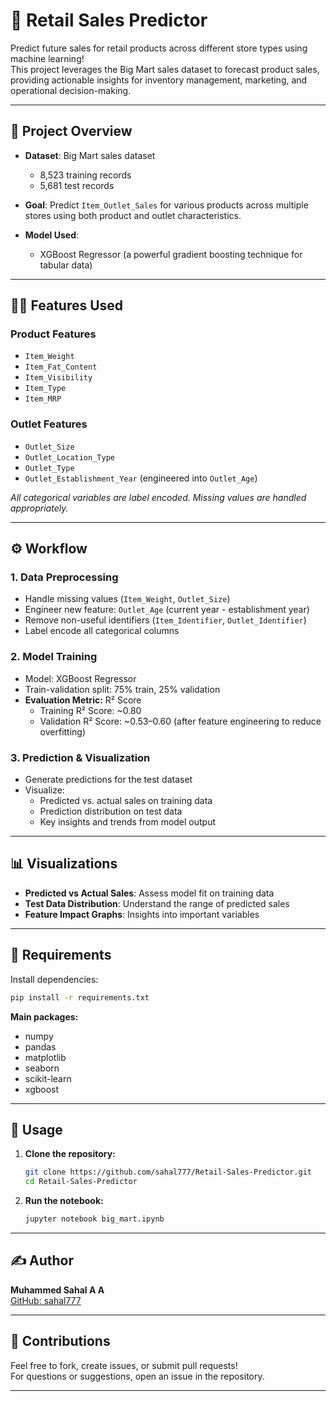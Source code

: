 # 🛒 Retail Sales Predictor

Predict future sales for retail products across different store types using machine learning!  
This project leverages the Big Mart sales dataset to forecast product sales, providing actionable insights for inventory management, marketing, and operational decision-making.

---

## 📌 Project Overview

- **Dataset**: Big Mart sales dataset  
  - 8,523 training records
  - 5,681 test records

- **Goal**: Predict `Item_Outlet_Sales` for various products across multiple stores using both product and outlet characteristics.

- **Model Used**:  
  - XGBoost Regressor (a powerful gradient boosting technique for tabular data)

---

## 🧑‍💻 Features Used

### Product Features
- `Item_Weight`
- `Item_Fat_Content`
- `Item_Visibility`
- `Item_Type`
- `Item_MRP`

### Outlet Features
- `Outlet_Size`
- `Outlet_Location_Type`
- `Outlet_Type`
- `Outlet_Establishment_Year` (engineered into `Outlet_Age`)

_All categorical variables are label encoded. Missing values are handled appropriately._

---

## ⚙️ Workflow

### 1. Data Preprocessing
- Handle missing values (`Item_Weight`, `Outlet_Size`)
- Engineer new feature: `Outlet_Age` (current year - establishment year)
- Remove non-useful identifiers (`Item_Identifier`, `Outlet_Identifier`)
- Label encode all categorical columns

### 2. Model Training
- Model: XGBoost Regressor
- Train-validation split: 75% train, 25% validation
- **Evaluation Metric:** R² Score  
  - Training R² Score: ~0.80  
  - Validation R² Score: ~0.53–0.60 (after feature engineering to reduce overfitting)

### 3. Prediction & Visualization
- Generate predictions for the test dataset
- Visualize:
  - Predicted vs. actual sales on training data
  - Prediction distribution on test data
  - Key insights and trends from model output

---

## 📊 Visualizations

- **Predicted vs Actual Sales**: Assess model fit on training data
- **Test Data Distribution**: Understand the range of predicted sales
- **Feature Impact Graphs**: Insights into important variables

---

## 📁 Requirements

Install dependencies:

```bash
pip install -r requirements.txt
```

**Main packages:**
- numpy
- pandas
- matplotlib
- seaborn
- scikit-learn
- xgboost

---

## 🚀 Usage

1. **Clone the repository:**
    ```bash
    git clone https://github.com/sahal777/Retail-Sales-Predictor.git
    cd Retail-Sales-Predictor
    ```

2. **Run the notebook:**
    ```bash
    jupyter notebook big_mart.ipynb
    ```

---

## ✍️ Author

**Muhammed Sahal A A**  
[GitHub: sahal777](https://github.com/sahal777)

---

## 📢 Contributions

Feel free to fork, create issues, or submit pull requests!  
For questions or suggestions, open an issue in the repository.

---